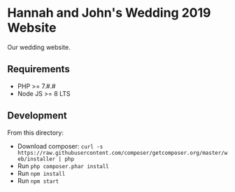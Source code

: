 # Hannah and John's Wedding 2019 Website

Our wedding website.

## Requirements

- PHP >= 7.#.#
- Node JS >= 8 LTS

## Development

From this directory:

- Download composer: `curl -s https://raw.githubusercontent.com/composer/getcomposer.org/master/web/installer | php`
- Run `php composer.phar install`
- Run `npm install`
- Run `npm start`
